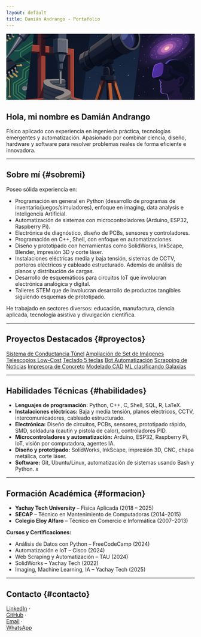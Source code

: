 ```yaml
---
layout: default
title: Damián Andrango - Portafolio
---
```


<link rel="stylesheet" href="assets/css/style.css">

<section id="inicio" class="intro">
  <img src="assets/img/banner.png" alt="Encabezado del portafolio de Damián Andrango" class="header-img">
  <h1> Hola, mi nombre es Damián Andrango</h1>
  <p>Físico aplicado con experiencia en ingeniería práctica, tecnologías emergentes y automatización. Apasionado por combinar ciencia, diseño, hardware y software para resolver problemas reales de forma eficiente e innovadora. </p>
</section>

--- 

##  Sobre mí {#sobremi}

Poseo sólida experiencia en:


- Programación en general en Python (desarrollo de programas de inventario/juegos/simuladores), enfoque en imaging, data analysis e Inteligencia Artificial.
- Automatización de sistemas con microcontroladores (Arduino, ESP32, Raspberry Pi).
- Electrónica de diagnóstico, diseño de PCBs, sensores y controladores.
- Programación en C++, Shell, con enfoque en automatizaciones.
- Diseño y prototipado con herramientas como SolidWorks, InkScape, Blender, impresión 3D y corte láser.
- Instalaciones eléctricas media y baja tensión, sistemas de CCTV, porteros eléctricos y cableado estructurado. Además de análisis de planos y distribución de cargas.
- Desarrollo de esquemáticos para circuitos IoT que involucran electrónica analógica y digital.
- Talleres STEM que de involucran desarrollo de productos tangibles siguiendo esquemas de prototipado.

He trabajado en sectores diversos: educación, manufactura, ciencia aplicada, tecnología asistiva y divulgación científica.

---

## Proyectos Destacados {#proyectos}

<div class="project-buttons">
  <a class="button" href="projects/stm.html">Sistema de Conductancia Túnel</a>
<!--  <a class="button" href="projects/lora.html">Red LoRa</a> -->
  <a class="button" href="projects/amp_set">Ampliación de Set de Imágenes</a>
  <a class="button" href="projects/telescope">Telescopios Low-Cost</a>
<!--  <a class="button" href="projects/vr_physics">VR para Aprendizaje de Física</a>-->
  <a class="button" href="projects/hands_piu">Teclado 5 teclas</a>
  <a class="button" href="projects/auto_ans">Bot Automatización</a>
  <a class="button" href="projects/scrap_project">Scrapping de Noticias</a>
  <a class="button" href="projects/concrete_printer">Impresora de Concreto</a>
  <a class="button" href="projects/modelados_sw">Modelado CAD</a>
  <a class="button" href="projects/astro_bootcamp">ML clasificando Galaxias</a>
  <!--<a class="button" href="projects/quantum_conductance">Medición Cuántica de Conductancia</a>-->
</div>

---

## Habilidades Técnicas {#habilidades}


- **Lenguajes de programación:** Python, C++, C, Shell, SQL, R, LaTeX.
- **Instalaciones eléctricas:** Baja y media tensión, planos eléctricos, CCTV, intercomunicadores, cableado estructurado.
- **Electrónica:** Diseño de circuitos, PCBs, sensores, prototipado rápido, SMD, soldadura (cautín y pistola de calor), controladores PID.
- **Microcontroladores y automatización:** Arduino, ESP32, Raspberry Pi, IoT, visión por computadora, agentes IA.
- **Diseño y prototipado:** SolidWorks, InkScape, impresión 3D, CNC, chapa metálica, corte láser.
- **Software:** Git, Ubuntu/Linux, automatización de sistemas usando Bash y Python.
x
---

## Formación Académica {#formacion}

- **Yachay Tech University** – Física Aplicada (2018 – 2025)
- **SECAP** – Técnico en Mantenimiento de Computadoras (2014–2015)
- **Colegio Eloy Alfaro** – Técnico en Comercio e Informática (2007–2013)

**Cursos y Certificaciones:**

- Análisis de Datos con Python – FreeCodeCamp (2024)  
- Automatización e IoT – Cisco (2024)  
- Web Scraping y Automatización – TAU (2024)  
- SolidWorks – Yachay Tech (2022)  
- Imaging, Machine Learning, IA – Yachay Tech (2025)

---

## Contacto {#contacto}

[<i class="fab fa-linkedin"></i> LinkedIn](https://linkedin.com/in/mdamian-andrango) ·  
[<i class="fab fa-github"></i> GitHub](https://github.com/mdam21) ·  
[<i class="fas fa-envelope"></i> Email](mailto:and_damian@outlook.com) ·  
[<i class="fab fa-whatsapp"></i> WhatsApp](https://wa.me/593998227417)
<!--  -->   
